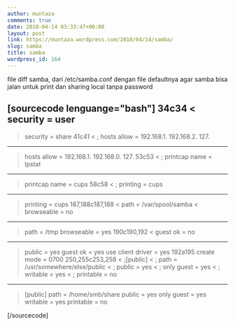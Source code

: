 ```yaml
---
author: muntaza
comments: true
date: 2010-04-14 03:33:47+00:00
layout: post
link: https://muntaza.wordpress.com/2010/04/14/samba/
slug: samba
title: samba
wordpress_id: 164
---
```


file diff samba, dari /etc/samba.conf dengan file defaultnya agar samba bisa jalan untuk print dan sharing local tanpa password

[sourcecode lenguange="bash"]
34c34
<    security = user
---
>    security = share
41c41
< ;   hosts allow = 192.168.1. 192.168.2. 127.
---
>    hosts allow = 192.168.1. 192.168.0. 127.
53c53
< ;   printcap name = lpstat
---
>    printcap name = cups
58c58
< ;   printing = cups
---
>    printing = cups
187,188c187,188
<    path = /var/spool/samba
<    browseable = no
---
>    path = /tmp
>    browseable = yes
190c190,192
<    guest ok = no
---
>    public = yes
>    guest ok = yes
>    use client driver = yes
192a195
>    create mode = 0700
250,255c253,258
< ;[public]
< ;   path = /usr/somewhere/else/public
< ;   public = yes
< ;   only guest = yes
< ;   writable = yes
< ;   printable = no
---
> [public]
>    path = /home/smb/share
>    public = yes
>    only guest = yes
>    writable = yes
>    printable = no

[/sourcecode]
